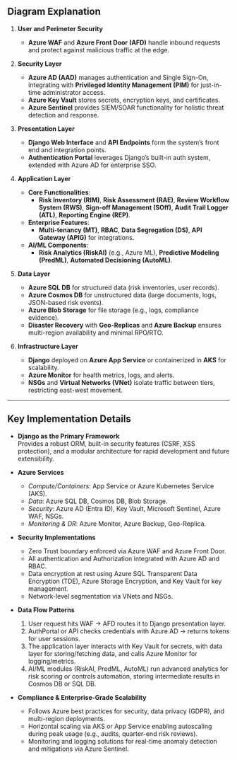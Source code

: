## Diagram Explanation

1. **User and Perimeter Security**  
   - **Azure WAF** and **Azure Front Door (AFD)** handle inbound requests and protect against malicious traffic at the edge.  

2. **Security Layer**  
   - **Azure AD (AAD)** manages authentication and Single Sign-On, integrating with **Privileged Identity Management (PIM)** for just-in-time administrator access.  
   - **Azure Key Vault** stores secrets, encryption keys, and certificates.  
   - **Azure Sentinel** provides SIEM/SOAR functionality for holistic threat detection and response.  

3. **Presentation Layer**  
   - **Django Web Interface** and **API Endpoints** form the system’s front end and integration points.  
   - **Authentication Portal** leverages Django’s built-in auth system, extended with Azure AD for enterprise SSO.  

4. **Application Layer**  
   - **Core Functionalities**:  
     - **Risk Inventory (RIM)**, **Risk Assessment (RAE)**, **Review Workflow System (RWS)**, **Sign-off Management (SOff)**, **Audit Trail Logger (ATL)**, **Reporting Engine (REP)**.  
   - **Enterprise Features**:  
     - **Multi-tenancy (MT)**, **RBAC**, **Data Segregation (DS)**, **API Gateway (APIG)** for integrations.  
   - **AI/ML Components**:  
     - **Risk Analytics (RiskAI)** (e.g., Azure ML), **Predictive Modeling (PredML)**, **Automated Decisioning (AutoML)**.  

5. **Data Layer**  
   - **Azure SQL DB** for structured data (risk inventories, user records).  
   - **Azure Cosmos DB** for unstructured data (large documents, logs, JSON-based risk events).  
   - **Azure Blob Storage** for file storage (e.g., logs, compliance evidence).  
   - **Disaster Recovery** with **Geo-Replicas** and **Azure Backup** ensures multi-region availability and minimal RPO/RTO.  

6. **Infrastructure Layer**  
   - **Django** deployed on **Azure App Service** or containerized in **AKS** for scalability.  
   - **Azure Monitor** for health metrics, logs, and alerts.  
   - **NSGs** and **Virtual Networks (VNet)** isolate traffic between tiers, restricting east-west movement.  

---

## Key Implementation Details

- **Django as the Primary Framework**  
  Provides a robust ORM, built-in security features (CSRF, XSS protection), and a modular architecture for rapid development and future extensibility.

- **Azure Services**  
  - *Compute/Containers*: App Service or Azure Kubernetes Service (AKS).  
  - *Data*: Azure SQL DB, Cosmos DB, Blob Storage.  
  - *Security*: Azure AD (Entra ID), Key Vault, Microsoft Sentinel, Azure WAF, NSGs.  
  - *Monitoring & DR*: Azure Monitor, Azure Backup, Geo-Replica.  

- **Security Implementations**  
  - Zero Trust boundary enforced via Azure WAF and Azure Front Door.  
  - All authentication and Authorization integrated with Azure AD and RBAC.  
  - Data encryption at rest using Azure SQL Transparent Data Encryption (TDE), Azure Storage Encryption, and Key Vault for key management.  
  - Network-level segmentation via VNets and NSGs.  

- **Data Flow Patterns**  
  1. User request hits WAF → AFD routes it to Django presentation layer.  
  2. AuthPortal or API checks credentials with Azure AD → returns tokens for user sessions.  
  3. The application layer interacts with Key Vault for secrets, with data layer for storing/fetching data, and calls Azure Monitor for logging/metrics.  
  4. AI/ML modules (RiskAI, PredML, AutoML) run advanced analytics for risk scoring or controls automation, storing intermediate results in Cosmos DB or SQL DB.  

- **Compliance & Enterprise-Grade Scalability**  
  - Follows Azure best practices for security, data privacy (GDPR), and multi-region deployments.  
  - Horizontal scaling via AKS or App Service enabling autoscaling during peak usage (e.g., audits, quarter-end risk reviews).  
  - Monitoring and logging solutions for real-time anomaly detection and mitigations via Azure Sentinel.  
